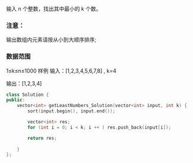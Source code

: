 输入 n
 个整数，找出其中最小的 k
 个数。

### 注意：

输出数组内元素请按从小到大顺序排序;
### 数据范围
1≤k≤n≤1000
样例
输入：[1,2,3,4,5,6,7,8] , k=4

输出：[1,2,3,4]
```c++
class Solution {
public:
    vector<int> getLeastNumbers_Solution(vector<int> input, int k) {
        sort(input.begin(), input.end());

        vector<int> res;
        for (int i = 0; i < k; i ++ ) res.push_back(input[i]);

        return res;
            
    }
};
```
